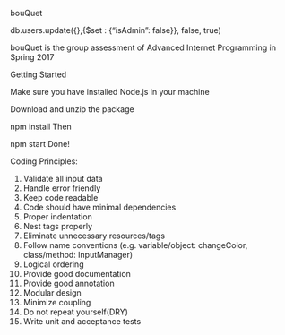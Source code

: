 bouQuet

db.users.update({},{$set : {“isAdmin”: false}}, false, true)

bouQuet is the group assessment of Advanced Internet Programming in Spring 2017

Getting Started

Make sure you have installed Node.js in your machine

Download and unzip the package

npm install
Then

npm start
Done!

Coding Principles:

1.	Validate all input data
2.	Handle error friendly
3.	Keep code readable
4.	Code should have minimal dependencies
5.	Proper indentation
6.	Nest tags properly
7.	Eliminate unnecessary resources/tags
8.	Follow name conventions (e.g. variable/object: changeColor, class/method: InputManager)
9.	Logical ordering
10.	Provide good documentation
11.	Provide good annotation
12.	Modular design
13.	Minimize coupling
14.	Do not repeat yourself(DRY)
15. Write unit and acceptance tests

